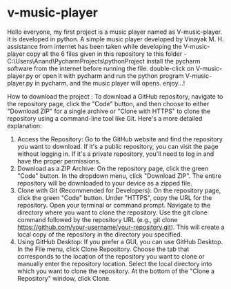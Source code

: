 # v-music-player
Hello everyone, my first project is a music player named as V-music-player. it is developed in python.
A simple music player developed by Vinayak M. H.
assistance from internet has been taken while developing the V-music-player
copy all the 6 files given in this repository to this folder - C:\Users\Anand\PycharmProjects\pythonProject
install the pycharm software from the internet before running the file.
double-click on V-music-player.py or open it with pycharm and run the python program V-music-player.py in pycharm, and the music player will opens.
enjoy...!

How to download the project : 
To download a GitHub repository, navigate to the repository page, click the "Code" button, and then choose to either "Download ZIP" for a single archive or "Clone with HTTPS" to clone the repository using a command-line tool like Git. 
Here's a more detailed explanation:
1. Access the Repository:
Go to the GitHub website and find the repository you want to download.
If it's a public repository, you can visit the page without logging in. If it's a private repository, you'll need to log in and have the proper permissions. 
2. Download as a ZIP Archive:
On the repository page, click the green "Code" button.
In the dropdown menu, click "Download ZIP".
The entire repository will be downloaded to your device as a zipped file. 
3. Clone with Git (Recommended for Developers):
On the repository page, click the green "Code" button. 
Under "HTTPS", copy the URL for the repository. 
Open your terminal or command prompt. 
Navigate to the directory where you want to clone the repository. 
Use the git clone command followed by the repository URL (e.g., git clone https://github.com/your-username/your-repository.git). 
This will create a local copy of the repository in the directory you specified. 
4. Using GitHub Desktop:
If you prefer a GUI, you can use GitHub Desktop.
In the File menu, click Clone Repository.
Choose the tab that corresponds to the location of the repository you want to clone or manually enter the repository location.
Select the local directory into which you want to clone the repository.
At the bottom of the "Clone a Repository" window, click Clone.
